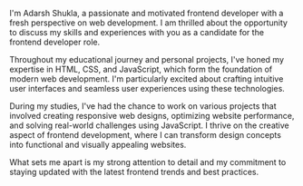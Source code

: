 I'm Adarsh Shukla, a passionate and motivated frontend developer with a fresh perspective on web development. I am thrilled about the opportunity to discuss my skills and experiences with you as a candidate for the frontend developer role.

Throughout my educational journey and personal projects, I've honed my expertise in HTML, CSS, and JavaScript, which form the foundation of modern web development. I'm particularly excited about crafting intuitive user interfaces and seamless user experiences using these technologies.

During my studies, I've had the chance to work on various projects that involved creating responsive web designs, optimizing website performance, and solving real-world challenges using JavaScript. I thrive on the creative aspect of frontend development, where I can transform design concepts into functional and visually appealing websites.

What sets me apart is my strong attention to detail and my commitment to staying updated with the latest frontend trends and best practices. 





